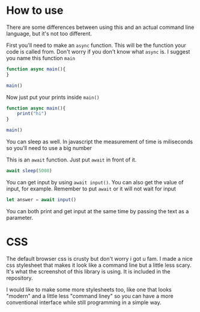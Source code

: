 
# How to use
There are some differences between using this and an actual command line language, but it's not too different.

First you'll need to make an `async` function. This will be the function your code is called from. Don't worry if you don't know what `async` is. I suggest you name this function `main`

```js
function async main(){
}

main()
```

Now just put your prints inside `main()`

```js
function async main(){
    print("hi")
}

main()
```

You can sleep as well. In javascript the measurement of time is miliseconds so you'll need to use a big number

This is an `await` function. Just put `await` in front of it.
```js
await sleep(5000)
```

You can get input by using `await input()`. You can also get the value of input, for example.
Remember to put `await` or it will not wait for input

```js
let answer = await input()
```

You can both print and get input at the same time by passing the text as a parameter.


# CSS
The default browser css is crusty but don't worry i got u fam. I made a nice css stylesheet that makes it look like a command line but a little less scary. It's what the screenshot of this library is using. It is included in the repository.

I would like to make some more stylesheets too, like one that looks "modern" and a little less "command liney" so you can have a more conventional interface while still programming in a simple way.

